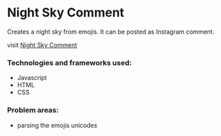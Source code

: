 # Night Sky Comment

Creates a night sky from emojis. It can be posted as Instagram comment.

visit [Night Sky Comment](https://nightskycomment.com)

### Technologies and frameworks used:
- Javascript
- HTML 
- CSS

### Problem areas:
- parsing the emojis unicodes


